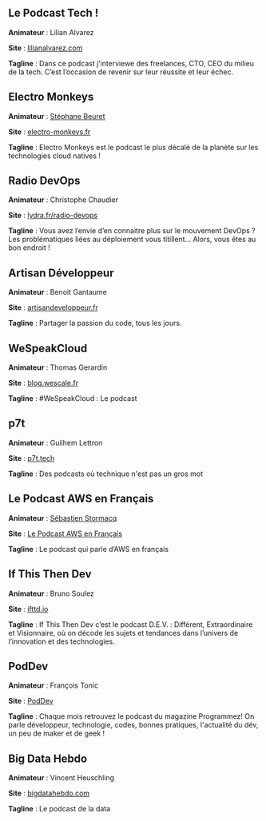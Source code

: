 ## Le Podcast Tech !

**Animateur** : Lilian Alvarez

**Site** : [lilianalvarez.com](https://lilianalvarez.com/podcast/)

**Tagline** : Dans ce podcast j’interviewe des freelances, CTO, CEO du milieu de la tech. C’est l’occasion de revenir sur leur réussite et leur échec.

## Electro Monkeys

**Animateur** : [Stéphane Beuret](https://twitter.com/Saphoooo)

**Site** : [electro-monkeys.fr](https://electro-monkeys.fr/)

**Tagline** : Electro Monkeys est le podcast le plus décalé de la planète sur les technologies cloud natives !

## Radio DevOps

**Animateur** : Christophe Chaudier

**Site** : [lydra.fr/radio-devops](https://lydra.fr/radio-devops/)

**Tagline** : Vous avez l’envie d’en connaitre plus sur le mouvement DevOps ? Les problématiques liées au déploiement vous titillent… Alors, vous êtes au bon endroit !

## Artisan Développeur

**Animateur** : Benoit Gantaume

**Site** : [artisandeveloppeur.fr](https://artisandeveloppeur.fr/podcast/)

**Tagline** : Partager la passion du code, tous les jours.

## WeSpeakCloud

**Animateur** : Thomas Gerardin

**Site** : [blog.wescale.fr](https://blog.wescale.fr/tag/podcast/)

**Tagline** : #WeSpeakCloud : Le podcast

## p7t

**Animateur** : Guilhem Lettron

**Site** : [p7t.tech](https://p7t.tech/)

**Tagline** : Des podcasts où technique n'est pas un gros mot


## Le Podcast AWS en Français

**Animateur** : [Sébastien Stormacq](https://twitter.com/sebsto)

**Site** : [Le Podcast AWS en Français](https://aws.amazon.com/fr/blogs/france/podcasts/)

**Tagline** : Le podcast qui parle d’AWS en français

## If This Then Dev

**Animateur** : Bruno Soulez

**Site** : [ifttd.io](https://ifttd.io/)

**Tagline** : If This Then Dev c’est le podcast D.E.V. : Différent, Extraordinaire et Visionnaire, où on décode les sujets et tendances dans l’univers de l’innovation et des technologies.

## PodDev

**Animateur** : François Tonic

**Site** : [PodDev](https://podcast.ausha.co/poddev/programmez-podcast-16-tracking-et-covid19)

**Tagline** : Chaque mois retrouvez le podcast du magazine Programmez! On parle développeur, technologie, codes, bonnes pratiques, l'actualité du dév, un peu de maker et de geek !

## Big Data Hebdo

**Animateur** : Vincent Heuschling

**Site** : [bigdatahebdo.com](https://www.bigdatahebdo.com/)

**Tagline** : Le podcast de la data
